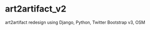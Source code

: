 art2artifact_v2
===============

art2artifact redesign using Django, Python, Twitter Bootstrap v3, OSM
